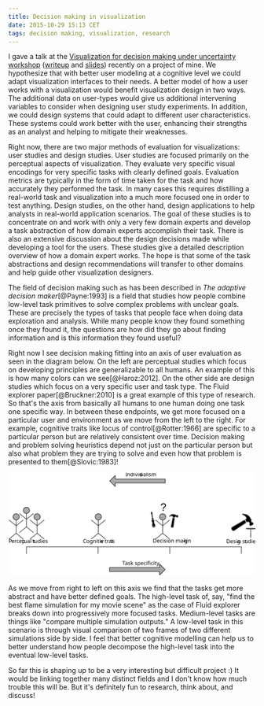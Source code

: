 ```yaml
---
title: Decision making in visualization
date: 2015-10-29 15:13 CET
tags: decision making, visualization, research
---
```


I gave a talk at the [Visualization for decision making under uncertainty
workshop](http://uncertainty2015.cs.univie.ac.at)
([writeup](http://figshare.com/articles/Decision_making_in_uncertainty_visualization/1585848) 
and [slides](http://www.tomtorsneyweir.com/decision_making-vdmu2015/final_talk)) 
recently on a project of
mine. We hypothesize that with better user modeling at a cognitive level we
could adapt visualization interfaces to their needs. A better model of how a
user works with a visualization would benefit visualization design in two
ways. The additional data on user-types would give us additional intervening
variables to consider when designing user study experiments. In addition,
we could design systems that could adapt to different user characteristics.
These systems could work better with the user, enhancing their strengths as
an analyst and helping to mitigate their weaknesses.

Right now, there are two major methods of evaluation for visualizations: user
studies and design studies. User studies are focused primarily on the
perceptual aspects of visualization. They evaluate very specific visual
encodings for very specific tasks with clearly defined goals. Evaluation
metrics are typically in the form of time taken for the task and how accurately
they performed the task.  In many cases this requires distilling a real-world
task and visualization into a much more focused one in order to test anything.
Design studies, on the other hand, design applications to help analysts in
real-world application scenarios.  The goal of these studies is to concentrate
on and work with only a very few domain experts and develop a task abstraction
of how domain experts accomplish their task. There is also an extensive
discussion about the design decisions made while developing a tool for the
users. These studies give a detailed description overview of how a domain
expert works. The hope is that some of the task abstractions and design
recommendations will transfer to other domains and help guide other
visualization designers.

The field of decision making such as has been described in *The adaptive
decision maker*[@Payne:1993] is a field that studies how
people combine low-level task primitives to solve complex problems with unclear
goals.  These are precisely the types of tasks that people face when doing data
exploration and analysis. While many people know they found something once they
found it, the questions are how did they go about finding information and is
this information they found useful?

Right now I see decision making fitting into an axis of user evaluation as seen
in the diagram below. On the left are perceptual studies which focus on
developing principles are generalizable to all humans. An example of this is
how many colors can we see[@Haroz:2012].  On the other side
are design studies which focus on a very specific user and task type. The Fluid
explorer paper[@Bruckner:2010] is a great example of this
type of research.  So that's the axis from basically all humans to one human
doing one task one specific way. In between these endpoints, we get more
focused on a particular user and environment as we move from the left to the
right. For example, cognitive traits like locus of control[@Rotter:1966] are 
specific to a particular person but are
relatively consistent over time. Decision making and problem solving heuristics
depend not just on the particular person but also what problem they are trying
to solve and even how that problem is presented to them[@Slovic:1983]!

![axis of user characterization](/images/vis_personalization_axis.svg)

As we move from right to left on this axis we find that the tasks get more
abstract and have better defined goals. The high-level task of, say, "find the
best flame simulation for my movie scene" as the case of Fluid explorer breaks
down into progressively more focused tasks. Medium-level tasks are things like
"compare multiple simulation outputs." A low-level task in this scenario is
through visual comparison of two frames of two different simulations side by
side. I feel that better cognitive modelling can help us to better understand
how people decompose the high-level task into the eventual low-level tasks.

So far this is shaping up to be a very interesting but difficult project :) It
would be linking together many distinct fields and I don't know how much
trouble this will be. But it's definitely fun to research, think about, and
discuss!


